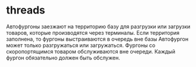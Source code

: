 # threads
Автофургоны заезжают на территорию базу для разгрузки или загрузки товаров, которые производятся через терминалы. 
Если территория заполнена, то фургоны выстраиваются в очередь вне базы Автофургон может только разгружаться или загружаться. 
Фургоны со скоропортящимся товаром обслуживаются вне очереди. Каждый фургон обязательно должен быть обслужен.
